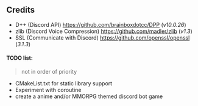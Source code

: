 ## Credits
- D++  (Discord API) https://github.com/brainboxdotcc/DPP (*v10.0.26*)
- zlib (Discord Voice Compression) https://github.com/madler/zlib (*v1.3*)
- SSL (Communicate with Discord) https://github.com/openssl/openssl (*3.1.3*)

#### TODO list:
> not in order of priority
- CMakeList.txt for static library support
- Experiment with coroutine
- create a anime and/or MMORPG themed discord bot game
